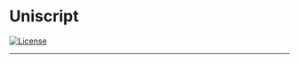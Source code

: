 # Uniscript
[![License](https://img.shields.io/badge/License-GPLv3-blue.svg)](https://github.com/xyzdeskorg/uniscript/blob/master/LICENSE)

***
